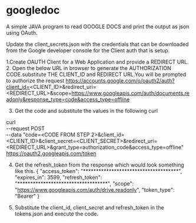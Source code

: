 # googledoc
A simple JAVA program to read GOOGLE DOCS and print the output as json using OAuth.

Update the client_secrets.json with the credentials that can be downloaded from the Google developer console for the Client auth that is setup.

1.Create OAUTH Client for a Web Application and provide a REDIRECT URL.
2. Open the below URL in browser to generate the AUTHORIZATION CODE.substitute THE CLIENT_ID and REDIRECT URL.You will be prompted to authorize the request
   https://accounts.google.com/o/oauth2/auth?client_id=<CLIENT_ID>&redirect_uri=<REDIRECT_URL>&scope=https://www.googleapis.com/auth/documents.readonly&response_type=code&access_type=offline

3. Get the code and substitute the values in the following curl

curl \
--request POST \
--data "code=<CODE FROM STEP 2>&client_id=<CLIENT_ID>&client_secret=<CLIENT_SECRET>&redirect_uri=<REDIRECT_URL>&grant_type=authorization_code&access_type=offline" \
https://oauth2.googleapis.com/token


4. Get the refresh_token from the response which would look something like this.
	{
  "access_token": "*************************************",
  "expires_in": 3599,
  "refresh_token": "***********************************",
  "scope": "https://www.googleapis.com/auth/drive.readonly",
  "token_type": "Bearer"
  }
  
5. Substitute the client_id, client_secret and refresh_token in the tokens.json and execute the code. 
    
